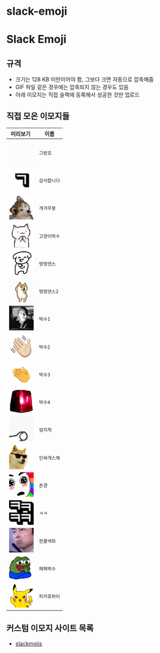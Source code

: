 # slack-emoji

# Slack Emoji

## 규격

- 크기는 128 KB 미만이어야 함, 그보다 크면 자동으로 압축해줌
- GIF 파일 같은 경우에는 압축되지 않는 경우도 있음
- 아래 이모지는 직접 슬랙에 등록해서 성공한 것만 업로드

## 직접 모은 이모지들

| <div style="width:60px;">미리보기</div>                     | 이름                        | 
| ----------------------------------------------------------- | --------------------------- | 
| <img src="./emoji/그랑죠.gif" width="64">                 | `그랑죠`                 | 
| <img src="./emoji/감사합니다.gif" width="64">                 | `감사합니다`                 | 
| <img src="./emoji/개갸우뚱.gif" width="64">                 | `개갸우뚱`                 | 
| <img src="./emoji/고양이박수.gif" width="64">                 | `고양이박수`                 | 
| <img src="./emoji/멍멍댄스.gif" width="64">                 | `멍멍댄스`                 | 
| <img src="./emoji/멍멍댄스2.gif" width="64">                 | `멍멍댄스2`                 | 
| <img src="./emoji/박수.gif" width="64">                 | `박수1`                 | 
| <img src="./emoji/박수2.gif" width="64">                 | `박수2`                 | 
| <img src="./emoji/박수3.gif" width="64">                 | `박수3`                 | 
| <img src="./emoji/비상.gif" width="64">                 | `박수4`                 | 
| <img src="./emoji/엄지척.gif" width="64">                 | `엄지척`                 | 
| <img src="./emoji/인싸개스웩.gif" width="64">                 |`인싸개스웩`                 | 
| <img src="./emoji/존경.gif" width="64">                 |`존경`                 | 
| <img src="./emoji/ㅋㅋ.gif" width="64">                 |`ㅋㅋ`                 | 
| <img src="./emoji/펀쿨섹좌.gif" width="64">                 |`펀쿨섹좌`                 | 
| <img src="./emoji/페페박수.gif" width="64">                 |`페페박수`                 | 
| <img src="./emoji/피카츄하이.gif" width="64">                 |`피카츄하이`                 | 

## 커스텀 이모지 사이트 목록

- [slackmojis](https://slackmojis.com/)